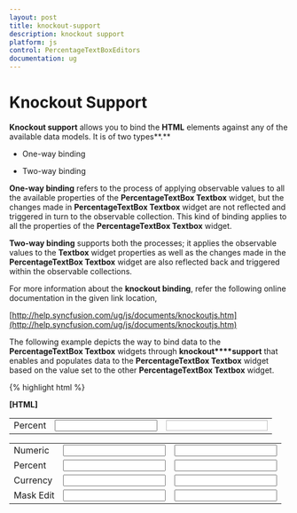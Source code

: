 ```yaml
---
layout: post
title: knockout-support
description: knockout support
platform: js
control: PercentageTextBoxEditors 
documentation: ug
---
```


# Knockout Support

**Knockout support** allows you to bind the **HTML** elements against any of the available data models. It is of two types**.**

* One-way binding

* Two-way binding

**One-way binding** refers to the process of applying observable values to all the available properties of the **PercentageTextBox Textbox** widget, but the changes made in **PercentageTextBox Textbox** widget are not reflected and triggered in turn to the observable collection. This kind of binding applies to all the properties of the **PercentageTextBox Textbox** widget.

**Two-way binding** supports both the processes; it applies the observable values to the **Textbox** widget properties as well as the changes made in the **PercentageTextBox Textbox** widget are also reflected back and triggered within the observable collections. 

For more information about the **knockout binding**, refer the following online documentation in the given link location,

[http://help.syncfusion.com/ug/js/documents/knockoutjs.htm](http://help.syncfusion.com/ug/js/documents/knockoutjs.htm)

The following example depicts the way to bind data to the **PercentageTextBox Textbox** widgets through **knockout****support** that enables and populates data to the **PercentageTextBox Textbox** widget based on the value set to the other **PercentageTextBox Textbox** widget.

{% highlight html %}

**[HTML]**
<!DOCTYPE html>
<html xmlns="http://www.w3.org/1999/xhtml">
<head>
    <title></title>
    <!-- Style sheet for default theme (flat azure) -->
    <link href=" http://cdn.syncfusion.com/13.1.0.21/js/web/flat-azure/ej.web.all.min.css" rel="stylesheet" />
    <!--scripts-->
    <script src="http://cdn.syncfusion.com/js/assets/external/jquery-1.10.2.min.js"></script>
    <script src="http://cdn.syncfusion.com/js/assets/external/jquery.globalize.min.js"> </script>
    <script src="http://cdn.syncfusion.com/js/assets/external/jquery.easing.1.3.min.js"> </script>
    <script src="http://cdn.syncfusion.com/js/assets/external/knockout.min.js"></script>
    <script src="http://cdn.syncfusion.com/13.1.0.21/js/web/ej.web.all.min.js"></script>
    <script src="http://cdn.syncfusion.com/13.1.0.21/js/web/ej.unobtrusive.min.js"></script>
    <script src="http://cdn.syncfusion.com/13.1.0.21/js/ej.widget.ko.min.js"></script>
</head>
<body>
    <div id="center">
        <table cellpadding="10">
            <tbody>
                <tr>
                    <td>
                        <label for="percent">Percent</label>
                    </td>
                    <td>
                        <input id="percent" type="text" data-bind="ejPercentageTextbox: { value: pvalue }" />
                    </td>
                    <td>
                        <input type="text" class="e-input" style="border:1px solid #bdbcbd" data-bind="value: pvalue" />
                    </td>
                </tr>
            </tbody>
        </table>
    </div>
    <script type="text/javascript">
        window.viewModel = {
            pvalue: ko.observable(50),
        }
        jQuery(function ($) {
            ko.applyBindings(viewModel);
        });
    </script>
</body>
</html>
<!DOCTYPE html>
<html xmlns="http://www.w3.org/1999/xhtml">
<head>
    <title></title>
    <link href="Content/bootstrap.min.css" rel="stylesheet" />
    <link href=" http://cdn.syncfusion.com/js/web/flat-azure/ej.web.all-latest.min.css" rel="stylesheet" />
<scriptsrc="[http://cdn.syncfusion.com/js/assets/external/jquery-1.10.2.min.js](http://cdn.syncfusion.com/js/assets/external/jquery-1.10.2.min.js)"></script>
<scriptsrc="[http://cdn.syncfusion.com/js/assets/external/jquery.globalize.min.js](http://cdn.syncfusion.com/js/assets/external/jquery.globalize.min.js)"></script>
<scriptsrc="[http://cdn.syncfusion.com/js/assets/external/jquery.easing.1.3.min.js](http://cdn.syncfusion.com/js/assets/external/jquery.easing.1.3.min.js)"></script>
<scriptsrc="[http://cdn.syncfusion.com/js/assets/external/knockout.min.js](http://cdn.syncfusion.com/js/assets/external/knockout.min.js)"></script>
<scriptsrc="[http://cdn.syncfusion.com/js/web/ej.web.all-latest.min.js](http://cdn.syncfusion.com/js/web/ej.web.all-latest.min.js)"></script>
    <script src=" http://cdn.syncfusion.com/js/web/ej.unobtrusive-latest.min.js "></script>
    <script src="http://cdn.syncfusion.com/js/web/ej.widget.ko-latest.min.js"></script>
</head>
<body>
    <div id="center">
        <table cellpadding="10">
            <tbody>
                <tr>
                    <td>
                        <label for="numeric">Numeric</label>
                    </td>
                    <td>
                        <input id="numeric" type="text" **data-bind="ejNumericTextbox: { value: nvalue }"** />
                    </td>
                    <td>
                        <input type="text" class="input ejinputtext" **data-bind="value: nvalue"** />
                    </td>
                </tr>
                <tr>
                    <td>
                        <label for="percent">Percent</label>
                    </td>
                    <td>
                        <input id="percent" type="text" **data-bind="ejPercentageTextbox: { value: pvalue }"** />
                    </td>
                    <td>
                        <input type="text" class="input ejinputtext" **data-bind="value: pvalue"** />
                    </td>
                </tr>
                <tr>
                    <td>
                        <label for="currency">Currency</label>
                    </td>
                    <td>
                        <input id="currency" type="text" **data-bind="ejCurrencyTextbox: { value: cvalue }"** />
                    </td>
                    <td>
                        <input type="text" class="input ejinputtext" **data-bind="value: cvalue"** />
                    </td>
                </tr>
                <tr>
                    <td>
                        <label for="maskedit">Mask Edit</label>
                    </td>
                    <td>
                        <input id="maskedit" type="text" **data-bind="ejMaskEdit: { value: mvalue, inputMode: ej.InputMode.Text, maskFormat: '(999)999-9999' }"** />
                    </td>
                    <td>
                        <input type="text" class="input ejinputtext" **data-bind="value: mvalue"** />
                    </td>
                </tr>
            </tbody>
        </table>
    </div>
    <script type="text/javascript">
        var numobject, percentobject, currencyobject, maskobject;
        window.viewModel = {
**nvalue: ko.observable(100),**
            **cvalue: ko.observable(80),**
            **pvalue: ko.observable(50),**
            **mvalue: ko.observable("")**
        }
        jQuery(function ($) {
**ko.applyBindings(viewModel);**
            numobject = $("#numeric").data("ejNumericTextbox");
            percentobject = $("#percent").data("ejPercentageTextbox");
            currencyobject = $("#currency").data("ejCurrencyTextbox");
            maskobject = $("#maskedit").data("ejMaskEdit");

            $(".input").blur(function () {
                var val = parseInt(this.value);
                if (!isNaN(val)) {
                    numobject.option(this.id, val);
                    percentobject.option(this.id, val);
                    currencyobject.option(this.id, val);
                }
            });
        });
    </script>
</body>
</html>



{% endhighlight %}





The output of **Knockout binding** in **PercentageTextBox Textbox**.



{% include image.html url="\js\PercentageTextBox\concepts-and-features\knockout-support_images\knockout-support_img1.png" Caption="Figure 2642: PercentageTextBox Textboxes at initial load"%}{% include image.html url="\js\PercentageTextBox\concepts-and-features\knockout-support_images\knockout-support_img2.png" Caption="Figure 2642: PercentageTextBox Textboxes at initial load"%}



{% include image.html url="\js\PercentageTextBox\concepts-and-features\knockout-support_images\knockout-support_img3.png" Caption="Figure 2743: PercentageTextBox Textboxes with knockout binding"%}{% include image.html url="\js\PercentageTextBox\concepts-and-features\knockout-support_images\knockout-support_img4.png" Caption="Figure 2743: PercentageTextBox Textboxes with knockout binding"%}

